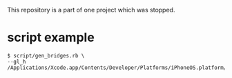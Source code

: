 This repository is a part of one project which was stopped.

# script example

```
$ script/gen_bridges.rb \
--gl_h /Applications/Xcode.app/Contents/Developer/Platforms/iPhoneOS.platform/Developer/SDKs/iPhoneOS.sdk/System/Library/Frameworks/OpenGLES.framework/Headers/ES3/gl.h
```
